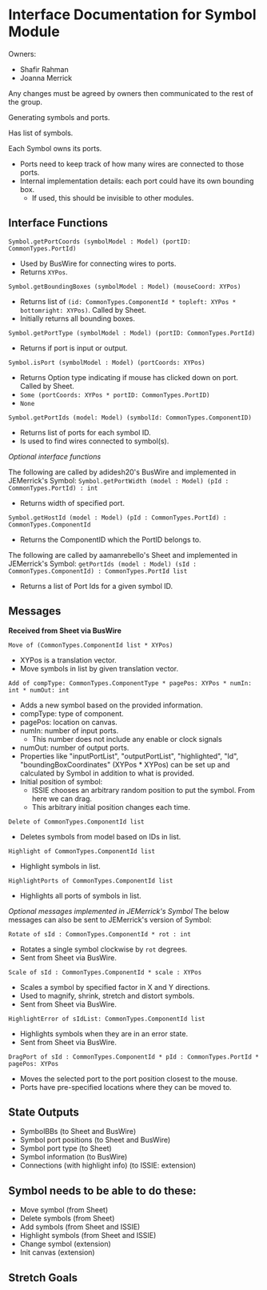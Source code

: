 # Interface Documentation for Symbol Module

Owners:
 - Shafir Rahman
 - Joanna Merrick

Any changes must be agreed by owners then communicated to the rest of the group.

Generating symbols and ports.

Has list of symbols.

Each Symbol owns its ports.
 - Ports need to keep track of how many wires are connected to those ports.
 - Internal implementation details: each port could have its own bounding box.
    - If used, this should be invisible to other modules.

## Interface Functions

`Symbol.getPortCoords (symbolModel : Model) (portID: CommonTypes.PortId)`
 - Used by BusWire for connecting wires to ports.
 - Returns `XYPos`.

`Symbol.getBoundingBoxes (symbolModel : Model) (mouseCoord: XYPos)`
 - Returns list of `(id: CommonTypes.ComponentId * topleft: XYPos * bottomright: XYPos)`. Called by Sheet.
 - Initially returns all bounding boxes.

`Symbol.getPortType (symbolModel : Model) (portID: CommonTypes.PortId)`
 - Returns if port is input or output.

`Symbol.isPort (symbolModel : Model) (portCoords: XYPos)`
 - Returns Option type indicating if mouse has clicked down on port. Called by Sheet.
 - `Some (portCoords: XYPos * portID: CommonTypes.PortID)`
 - `None`

`Symbol.getPortIds (model: Model) (symbolId: CommonTypes.ComponentID)`
 - Returns list of ports for each symbol ID.
 - Is used to find wires connected to symbol(s).

*Optional interface functions*

The following are called by adidesh20's BusWire and implemented in JEMerrick's Symbol:
`Symbol.getPortWidth (model : Model) (pId : CommonTypes.PortId) : int`
 - Returns width of specified port.

`Symbol.getHostId (model : Model) (pId : CommonTypes.PortId) : CommonTypes.ComponentId`
 - Returns the ComponentID which the PortID belongs to.

 The following are called by aamanrebello's Sheet and implemented in JEMerrick's Symbol:
`getPortIds (model : Model) (sId : CommonTypes.ComponentId) : CommonTypes.PortId list`
- Returns a list of Port Ids for a given symbol ID.

## Messages
**Received from Sheet via BusWire**

`Move of (CommonTypes.ComponentId list * XYPos)`
 - XYPos is a translation vector.
 - Move symbols in list by given translation vector.

`Add of compType: CommonTypes.ComponentType * pagePos: XYPos * numIn: int * numOut: int`
 - Adds a new symbol based on the provided information.
 - compType: type of component.
 - pagePos: location on canvas.
 - numIn: number of input ports.
    - This number does not include any enable or clock signals
 - numOut: number of output ports.
 - Properties like "inputPortList", "outputPortList", "highlighted", "Id", "boundingBoxCoordinates" (XYPos * XYPos) can be set up and calculated by Symbol in addition to what is provided.
 - Initial position of symbol:
    - ISSIE chooses an arbitrary random position to put the symbol. From here we can drag. 
    - This arbitrary initial position changes each time.

`Delete of CommonTypes.ComponentId list`
 - Deletes symbols from model based on IDs in list.

`Highlight of CommonTypes.ComponentId list`
- Highlight symbols in list.

`HighlightPorts of CommonTypes.ComponentId list`
 - Highlights all ports of symbols in list.

*Optional messages implemented in JEMerrick's Symbol* 
The below messages can also be sent to JEMerrick's version of Symbol:

`Rotate of sId : CommonTypes.ComponentId * rot : int`
 - Rotates a single symbol clockwise by `rot` degrees.
 - Sent from Sheet via BusWire.

`Scale of sId : CommonTypes.ComponentId * scale : XYPos`
 - Scales a symbol by specified factor in X and Y directions.
 - Used to magnify, shrink, stretch and distort symbols.
 - Sent from Sheet via BusWire.

`HighlightError of sIdList: CommonTypes.ComponentId list`
 - Highlights symbols when they are in an error state.
 - Sent from Sheet via BusWire.
 
`DragPort of sId : CommonTypes.ComponentId * pId : CommonTypes.PortId * pagePos: XYPos`
 - Moves the selected port to the port position closest to the mouse.
 - Ports have pre-specified locations where they can be moved to.



## State Outputs
 - SymbolBBs (to Sheet and BusWire)
 - Symbol port positions (to Sheet and BusWire)
 - Symbol port type (to Sheet)
 - Symbol information (to BusWire)
 - Connections (with highlight info) (to ISSIE: extension)

## Symbol needs to be able to do these:
 - Move symbol (from Sheet)
 - Delete symbols (from Sheet)
 - Add symbols (from Sheet and ISSIE)
 - Highlight symbols (from Sheet and ISSIE)
 - Change symbol (extension)
 - Init canvas (extension)

 ## Stretch Goals
 
